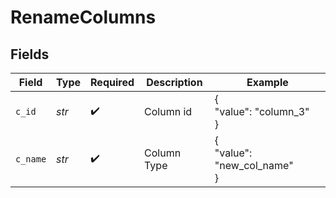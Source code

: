 # RenameColumns


## Fields

| Field                       | Type                        | Required                    | Description                 | Example                     |
| --------------------------- | --------------------------- | --------------------------- | --------------------------- | --------------------------- |
| `c_id`                      | *str*                       | :heavy_check_mark:          | Column id                   | {<br/>"value": "column_3"<br/>} |
| `c_name`                    | *str*                       | :heavy_check_mark:          | Column Type                 | {<br/>"value": "new_col_name"<br/>} |